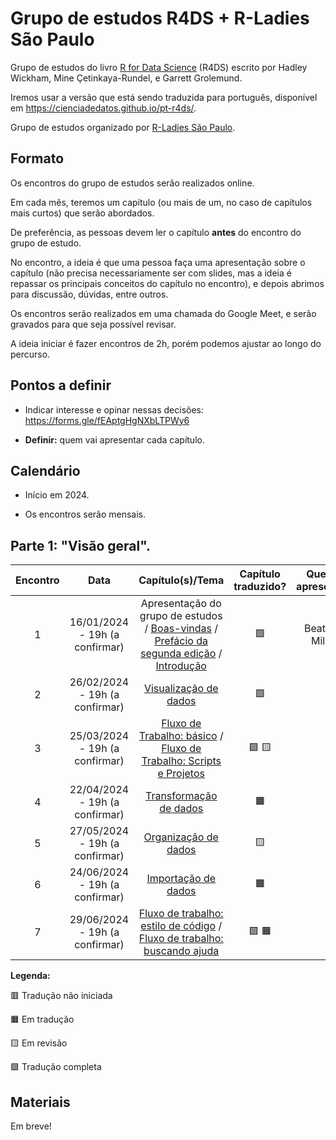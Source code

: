 # Grupo de estudos R4DS + R-Ladies São Paulo

Grupo de estudos do livro [R for Data Science](https://r4ds.hadley.nz/) (R4DS) escrito por Hadley Wickham, Mine Çetinkaya-Rundel, e Garrett Grolemund.

Iremos usar a versão que está sendo traduzida para português, disponível em <https://cienciadedatos.github.io/pt-r4ds/>.

Grupo de estudos organizado por [R-Ladies São Paulo](https://rladies-sp.org).

## Formato

Os encontros do grupo de estudos serão realizados online.

Em cada mês, teremos um capítulo (ou mais de um, no caso de capítulos mais curtos) que serão abordados.

De preferência, as pessoas devem ler o capítulo **antes** do encontro do grupo de estudo.

No encontro, a ideia é que uma pessoa faça uma apresentação sobre o capítulo (não precisa necessariamente ser com slides, mas a ideia é repassar os principais conceitos do capítulo no encontro), e depois abrimos para discussão, dúvidas, entre outros.

Os encontros serão realizados em uma chamada do Google Meet, e serão gravados para que seja possível revisar. 

A ideia iniciar é fazer encontros de 2h, porém podemos ajustar ao longo do percurso.

## Pontos a definir


- Indicar interesse e opinar nessas decisões: <https://forms.gle/fEAptgHgNXbLTPWy6>

-   **Definir:** quem vai apresentar cada capítulo.

## Calendário

-   Início em 2024.

-   Os encontros serão mensais.

## **Parte 1**: "Visão geral".

| Encontro |      Data      |                                                                                                                     Capítulo(s)/Tema                                                                                                                     | Capítulo traduzido? | Quem apresenta |
|:--------:|:--------:|:------------------------------:|:--------:|:--------:|
|    1     |  16/01/2024 - 19h (a confirmar)  | Apresentação do grupo de estudos / [Boas-vindas](https://cienciadedatos.github.io/pt-r4ds/) / [Prefácio da segunda edição](https://cienciadedatos.github.io/pt-r4ds/preface-2e.html) / [Introdução](https://cienciadedatos.github.io/pt-r4ds/intro.html) |         🟩          |  Beatriz Milz  |
|    2     | 26/02/2024 - 19h (a confirmar)  |                                                                                  [Visualização de dados](https://cienciadedatos.github.io/pt-r4ds/data-visualize.html)                                                                                   |         🟩          |                |
|    3     |   25/03/2024 - 19h  (a confirmar)  |                           [Fluxo de Trabalho: básico](https://cienciadedatos.github.io/pt-r4ds/workflow-basics.html) / [Fluxo de Trabalho: Scripts e Projetos](https://cienciadedatos.github.io/pt-r4ds/workflow-scripts.html)                           |        🟩 🟨        |                |
|    4     |   22/04/2024 - 19h  (a confirmar)  |                                                                                  [Transformação de dados](https://cienciadedatos.github.io/pt-r4ds/data-transform.html)                                                                                  |         🟧          |                |
|    5     |   27/05/2024 - 19h (a confirmar)    |                                                                                     [Organização de dados](https://cienciadedatos.github.io/pt-r4ds/data-tidy.html)                                                                                      |         🟨          |                |
|    6     |   24/06/2024  - 19h (a confirmar)   |                                                                                     [Importação de dados](https://cienciadedatos.github.io/pt-r4ds/data-import.html)                                                                                     |         🟧          |                |
|    7     |   29/06/2024  - 19h (a confirmar)  |                          [Fluxo de trabalho: estilo de código](https://cienciadedatos.github.io/pt-r4ds/workflow-style.html) / [Fluxo de trabalho: buscando ajuda](https://cienciadedatos.github.io/pt-r4ds/workflow-help.html)                          |        🟩 🟧        |                |

**Legenda:**

🟥 Tradução não iniciada

🟧 Em tradução

🟨 Em revisão

🟩 Tradução completa

## Materiais

Em breve!
